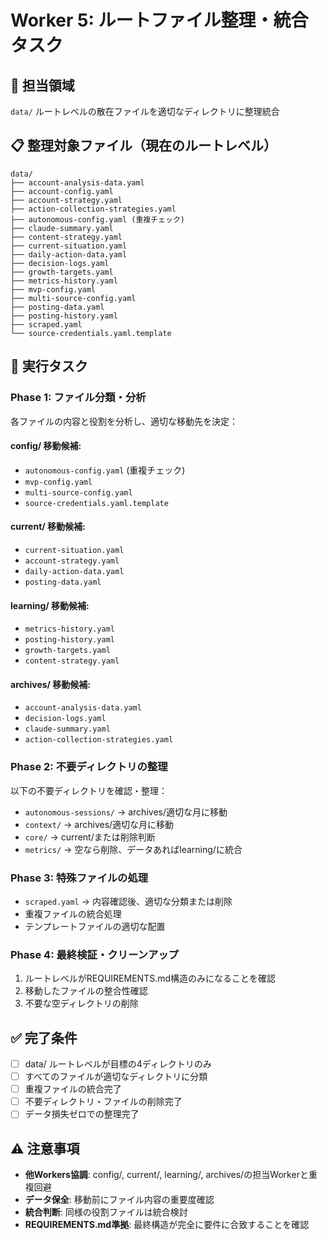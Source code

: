 # Worker 5: ルートファイル整理・統合タスク

## 🎯 担当領域
`data/` ルートレベルの散在ファイルを適切なディレクトリに整理統合

## 📋 整理対象ファイル（現在のルートレベル）
```
data/
├── account-analysis-data.yaml
├── account-config.yaml
├── account-strategy.yaml
├── action-collection-strategies.yaml
├── autonomous-config.yaml (重複チェック)
├── claude-summary.yaml
├── content-strategy.yaml
├── current-situation.yaml
├── daily-action-data.yaml
├── decision-logs.yaml
├── growth-targets.yaml
├── metrics-history.yaml
├── mvp-config.yaml
├── multi-source-config.yaml
├── posting-data.yaml
├── posting-history.yaml
├── scraped.yaml
└── source-credentials.yaml.template
```

## 🚀 実行タスク

### Phase 1: ファイル分類・分析
各ファイルの内容と役割を分析し、適切な移動先を決定：

#### config/ 移動候補:
- `autonomous-config.yaml` (重複チェック)
- `mvp-config.yaml`
- `multi-source-config.yaml`
- `source-credentials.yaml.template`

#### current/ 移動候補:
- `current-situation.yaml`
- `account-strategy.yaml`
- `daily-action-data.yaml`
- `posting-data.yaml`

#### learning/ 移動候補:
- `metrics-history.yaml`
- `posting-history.yaml`
- `growth-targets.yaml`
- `content-strategy.yaml`

#### archives/ 移動候補:
- `account-analysis-data.yaml`
- `decision-logs.yaml`
- `claude-summary.yaml`
- `action-collection-strategies.yaml`

### Phase 2: 不要ディレクトリの整理
以下の不要ディレクトリを確認・整理：
- `autonomous-sessions/` → archives/適切な月に移動
- `context/` → archives/適切な月に移動
- `core/` → current/または削除判断
- `metrics/` → 空なら削除、データあればlearning/に統合

### Phase 3: 特殊ファイルの処理
- `scraped.yaml` → 内容確認後、適切な分類または削除
- 重複ファイルの統合処理
- テンプレートファイルの適切な配置

### Phase 4: 最終検証・クリーンアップ
1. ルートレベルがREQUIREMENTS.md構造のみになることを確認
2. 移動したファイルの整合性確認
3. 不要な空ディレクトリの削除

## ✅ 完了条件
- [ ] data/ ルートレベルが目標の4ディレクトリのみ
- [ ] すべてのファイルが適切なディレクトリに分類
- [ ] 重複ファイルの統合完了
- [ ] 不要ディレクトリ・ファイルの削除完了
- [ ] データ損失ゼロでの整理完了

## ⚠️ 注意事項
- **他Workers協調**: config/, current/, learning/, archives/の担当Workerと重複回避
- **データ保全**: 移動前にファイル内容の重要度確認
- **統合判断**: 同様の役割ファイルは統合検討
- **REQUIREMENTS.md準拠**: 最終構造が完全に要件に合致することを確認